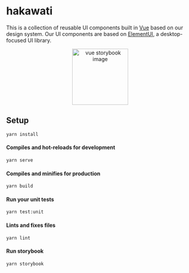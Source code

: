 # hakawati
This is a collection of reusable UI components built in [Vue](https://vuejs.org/) based on our design system. Our UI components are based on [ElementUI](https://element.eleme.io/#/en-US), a desktop-focused UI library.
<br/>
<p align="center">
  <img src="src/assets/vue-storybook.png" height="150" alt="vue storybook image"/>
</p>

## Setup
```
yarn install
```

#### Compiles and hot-reloads for development
```
yarn serve
```

#### Compiles and minifies for production
```
yarn build
```

#### Run your unit tests
```
yarn test:unit
```

#### Lints and fixes files
```
yarn lint
```

#### Run storybook
```
yarn storybook
```
